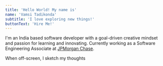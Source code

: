 ```yaml
---
title: 'Hello World! My name is'
name: 'Vamsi Tadikonda'
subtitle: 'I love exploring new things!'
buttonText: 'Hire Me!'
---
```


I'm an India based software developer with a goal-driven creative mindset and passion for learning and innovating. Currently working as a Software Engineering Associate at [JPMorgan Chase](https://www.jpmorganchase.com).

When off-screen, I sketch my thoughts
